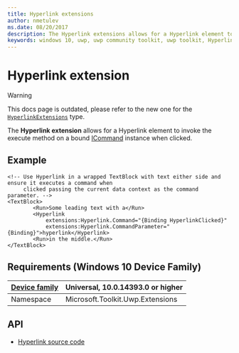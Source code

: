 ```yaml
---
title: Hyperlink extensions
author: nmetulev
ms.date: 08/20/2017
description: The Hyperlink extensions allows for a Hyperlink element to invoke the execute method on a bound ICommand instance when clicked (outdated docs).
keywords: windows 10, uwp, uwp community toolkit, uwp toolkit, Hyperlink, extensions
---
```


# Hyperlink extension

> [!WARNING]
> This docs page is outdated, please refer to the new one for the [`HyperlinkExtensions`](HyperlinkExtensions.md) type.

The **Hyperlink extension** allows for a Hyperlink element to invoke the execute method on a bound [ICommand](/dotnet/api/system.windows.input.icommand) instance when clicked.

## Example

```xaml
<!-- Use Hyperlink in a wrapped TextBlock with text either side and ensure it executes a command when
     clicked passing the current data context as the command parameter. -->
<TextBlock>
        <Run>Some leading text with a</Run>
        <Hyperlink
            extensions:Hyperlink.Command="{Binding HyperlinkClicked}"
            extensions:Hyperlink.CommandParameter="{Binding}">hyperlink</Hyperlink>
        <Run>in the middle.</Run>
</TextBlock>
```

## Requirements (Windows 10 Device Family)

| [Device family](/windows/uwp/get-started/universal-application-platform-guide) | Universal, 10.0.14393.0 or higher |
| --- | --- |
| Namespace | Microsoft.Toolkit.Uwp.Extensions |

## API

* [Hyperlink source code](https://github.com/windows-toolkit/WindowsCommunityToolkit/blob/rel/7.0.0/Microsoft.Toolkit.Uwp.UI/Extensions/Hyperlink)